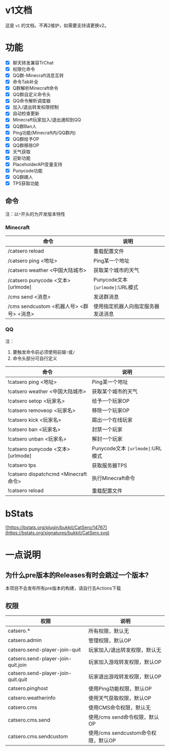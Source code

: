# v1文档

这是 `v1` 的文档，不再2维护，如需要支持请更换v2。

# 功能

- [x] 聊天转发兼容TrChat
- [x] 权限化命令
- [x] QQ群-Minecraft消息互转
- [x] 命令Tab补全
- [x] Q群解析Minecraft命令
- [x] QQ群自定义命令头
- [x] QQ命令解析调度器
- [x] 加入/退出转发权限控制
- [x] 自动检查更新
- [x] Minecraft玩家加入/退出通知到QQ
- [x] QQ群Ban人
- [x] Ping功能(Minecraft内/QQ群内)
- [x] QQ群给予OP
- [x] QQ群移除OP
- [x] 天气获取
- [x] 迎新功能
- [x] PlaceholderAPI变量支持
- [x] Punycode功能
- [x] QQ群踢人
- [x] TPS获取功能

## 命令

注：以`*`开头的为开发版本特性

### Minecraft

| 命令                                 | 说明                           |
|------------------------------------|------------------------------|
| /catsero reload                    | 重载配置文件                       |
| /catsero ping <地址>                 | Ping某一个地址                    |
| /catsero weather <中国大陆城市>          | 获取某个城市的天气                    |
| /catsero punycode <文本> \[urlmode\] | Punycode文本 `[urlmode]`:URL模式 |
| /cms send <消息>                     | 发送群消息                        |
| /cms sendcustom <机器人号> <群号> <消息>   | 使用指定机器人向指定服务器发送消息            |

### QQ

注：

1. 要触发命令前必须使用前缀`!`或`/`
2. 命令头部分可自行定义

| 命令                                 | 说明                           |
|------------------------------------|------------------------------|
| !catsero ping <地址>                 | Ping某一个地址                    |
| !catsero weather <中国大陆城市>          | 获取某个城市的天气                    |
| !catsero setop <玩家名>               | 给予一个玩家OP                     |
| !catsero removeop <玩家名>            | 移除一个玩家OP                     |
| !catsero kick <玩家名>                | 踢出一个在线玩家                     |
| !catsero ban <玩家名>                 | 封禁一个玩家                       |
| !catsero unban <玩家名>               | 解封一个玩家                       |
| !catsero punycode <文本> \[urlmode\] | Punycode文本 `[urlmode]`:URL模式 |
| !catsero tps                       | 获取服务器TPS                     |
| !catsero dispatchcmd <Minecraft命令> | 执行Minecraft命令                |
| !catsero reload                    | 重载配置文件                       |

# bStats

<a href="https://bstats.org/plugin/bukkit/CatSero/14767">![https://bstats.org/plugin/bukkit/CatSero/14767](https://bstats.org/signatures/bukkit/CatSero.svg)</a>

# 一点说明

## 为什么pre版本的Releases有时会跳过一个版本?

本项目不会发布所有pre版本的构建，请自行去Actions下载

## 权限

| 权限                                 | 说明                         |
|------------------------------------|----------------------------|
| catsero.*                          | 所有权限，默认无                   |
| catsero.admin                      | 管理权限，默认OP                  |
| catsero.send-player-join-quit      | 玩家加入/退出转发权限，默认无            |
| catsero.send-player-join-quit.join | 玩家加入游戏转发权限，默认OP            |
| catsero.send-player-join-quit.quit | 玩家退出游戏转发权限，默认OP            |
| catsero.pinghost                   | 使用Ping功能权限，默认OP            |
| catsero.weatherinfo                | 使用天气获取权限，默认OP              |
| catsero.cms                        | 使用CMS命令权限，默认无              |
| catsero.cms.send                   | 使用/cms send命令权限，默认OP       |
| catsero.cms.sendcustom             | 使用/cms sendcustom命令权限，默认OP |
